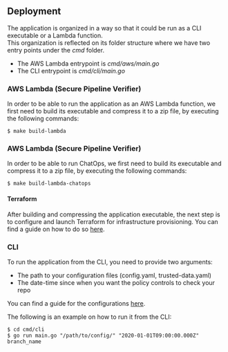 ## Deployment

The application is organized in a way so that it could be run as a CLI executable or a Lambda function.  
This organization is reflected on its folder structure where we have two entry points under the *cmd* folder.  

- The AWS Lambda entrypoint is *cmd/aws/main.go*  
- The CLI entrypoint is *cmd/cli/main.go*

### AWS Lambda (Secure Pipeline Verifier)

In order to be able to run the application as an AWS Lambda function, we first need to build its executable and compress it
to a zip file, by executing the following commands: 

```shell
$ make build-lambda
```

### AWS Lambda (Secure Pipeline Verifier)

In order to be able to run ChatOps, we first need to build its executable and compress it
to a zip file, by executing the following commands: 
```shell
$ make build-lambda-chatops
```

#### Terraform

After building and compressing the application executable, the next step is to configure and launch Terraform for infrastructure provisioning. 
You can find a guide on how to do so [here](../terraform/README.md).

### CLI 

To run the application from the CLI, you need to provide two arguments:
- The path to your configuration files (config.yaml, trusted-data.yaml)
- The date-time since when you want the policy controls to check your repo

You can find a guide for the configurations [here](config.md). 

The following is an example on how to run it from the CLI: 

```shell
$ cd cmd/cli
$ go run main.go "/path/to/config/" "2020-01-01T09:00:00.000Z" branch_name
```